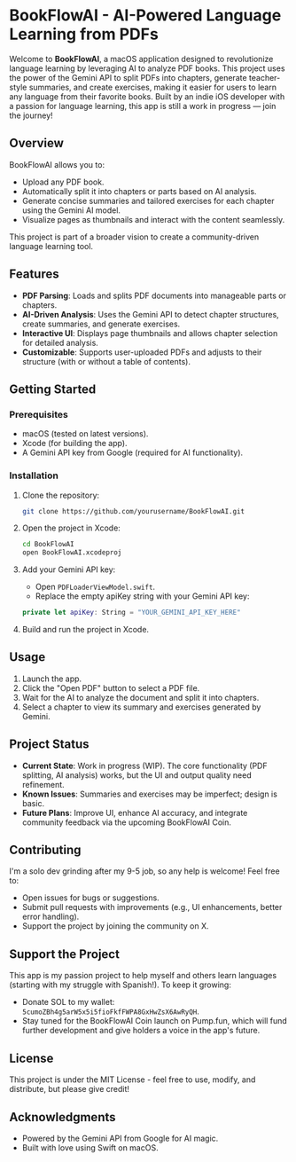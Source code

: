 # BookFlowAI - AI-Powered Language Learning from PDFs

Welcome to **BookFlowAI**, a macOS application designed to revolutionize language learning by leveraging AI to analyze PDF books. This project uses the power of the Gemini API to split PDFs into chapters, generate teacher-style summaries, and create exercises, making it easier for users to learn any language from their favorite books. Built by an indie iOS developer with a passion for language learning, this app is still a work in progress — join the journey!

## Overview

BookFlowAI allows you to:
- Upload any PDF book.
- Automatically split it into chapters or parts based on AI analysis.
- Generate concise summaries and tailored exercises for each chapter using the Gemini AI model.
- Visualize pages as thumbnails and interact with the content seamlessly.

This project is part of a broader vision to create a community-driven language learning tool.

## Features

- **PDF Parsing**: Loads and splits PDF documents into manageable parts or chapters.
- **AI-Driven Analysis**: Uses the Gemini API to detect chapter structures, create summaries, and generate exercises.
- **Interactive UI**: Displays page thumbnails and allows chapter selection for detailed analysis.
- **Customizable**: Supports user-uploaded PDFs and adjusts to their structure (with or without a table of contents).

## Getting Started

### Prerequisites

- macOS (tested on latest versions).
- Xcode (for building the app).
- A Gemini API key from Google (required for AI functionality).

### Installation

1. Clone the repository:
   ```bash
   git clone https://github.com/yourusername/BookFlowAI.git
   ```

2. Open the project in Xcode:
   ```bash
   cd BookFlowAI
   open BookFlowAI.xcodeproj
   ```

3. Add your Gemini API key:
   - Open `PDFLoaderViewModel.swift`.
   - Replace the empty apiKey string with your Gemini API key:
   ```swift
   private let apiKey: String = "YOUR_GEMINI_API_KEY_HERE"
   ```

4. Build and run the project in Xcode.

## Usage

1. Launch the app.
2. Click the "Open PDF" button to select a PDF file.
3. Wait for the AI to analyze the document and split it into chapters.
4. Select a chapter to view its summary and exercises generated by Gemini.

## Project Status

- **Current State**: Work in progress (WIP). The core functionality (PDF splitting, AI analysis) works, but the UI and output quality need refinement.
- **Known Issues**: Summaries and exercises may be imperfect; design is basic.
- **Future Plans**: Improve UI, enhance AI accuracy, and integrate community feedback via the upcoming BookFlowAI Coin.

## Contributing

I'm a solo dev grinding after my 9-5 job, so any help is welcome! Feel free to:
- Open issues for bugs or suggestions.
- Submit pull requests with improvements (e.g., UI enhancements, better error handling).
- Support the project by joining the community on X.

## Support the Project

This app is my passion project to help myself and others learn languages (starting with my struggle with Spanish!). To keep it growing:
- Donate SOL to my wallet: `5cumoZBh4g5arW5x5i5fioFkfFWPA8GxHwZsX6AwRyQH`.
- Stay tuned for the BookFlowAI Coin launch on Pump.fun, which will fund further development and give holders a voice in the app's future.

## License

This project is under the MIT License - feel free to use, modify, and distribute, but please give credit!

## Acknowledgments

- Powered by the Gemini API from Google for AI magic.
- Built with love using Swift on macOS.
